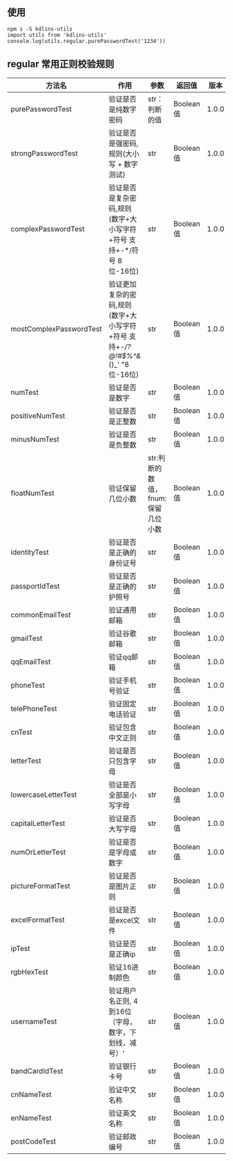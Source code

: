 ## 使用
```
npm i -S kdlins-utils 
import utils from 'kdlins-utils'  
console.log(utils.regular.purePasswordTest('1234'))
```


## regular 常用正则校验规则
|方法名|作用|参数|返回值|版本|
|--|--|--|--|--|
|purePasswordTest|验证是否是纯数字密码|str： 判断的值|Boolean 值| 1.0.0|
|strongPasswordTest|验证是否是强密码,规则(大小写 + 数字测试)|str|Boolean 值|1.0.0|
|complexPasswordTest|验证是否是复杂密码,规则(数字+大小写字符+符号 支持+-*/符号  8位-16位)|str|Boolean 值|1.0.0|
|mostComplexPasswordTest|验证更加复杂的密码,规则(数字+大小写字符+符号 支持+-*/?@!#$%^&*()_\' "8位-16位)|str|Boolean 值|1.0.0|
|numTest|验证是否是数字|str|Boolean 值|1.0.0|
|positiveNumTest|验证是否是正整数|str|Boolean 值|1.0.0|
|minusNumTest|验证是否是负整数|str|Boolean 值|1.0.0|
|floatNumTest| 验证保留几位小数|str:判断的数值，fnum: 保留几位小数|Boolean 值|1.0.0|
|identityTest|验证是否是正确的身份证号|str|Boolean 值|1.0.0|
|passportIdTest| 验证是否是正确的护照号| str|Boolean 值|1.0.0|
|commonEmailTest| 验证通用邮箱| str|Boolean 值|1.0.0|
|gmailTest| 验证谷歌邮箱| str|Boolean 值|1.0.0|
|qqEmailTest| 验证qq邮箱| str|Boolean 值|1.0.0|
|phoneTest| 验证手机号验证| str|Boolean 值|1.0.0|
|telePhoneTest| 验证固定电话验证| str|Boolean 值|1.0.0|
|cnTest| 验证包含中文正则| str|Boolean 值|1.0.0|
|letterTest| 验证是否只包含字母| str|Boolean 值|1.0.0|
|lowercaseLetterTest| 验证是否全部是小写字母| str|Boolean 值|1.0.0|
|capitalLetterTest| 验证是否大写字母| str|Boolean 值|1.0.0|
|numOrLetterTest| 验证是否是字母或数字| str|Boolean 值|1.0.0|
|pictureFormatTest| 验证是否是图片正则| str|Boolean 值|1.0.0|
|excelFormatTest| 验证是否是excel文件| str|Boolean 值|1.0.0|
|ipTest| 验证是否是正确ip| str|Boolean 值|1.0.0|
|rgbHexTest| 验证16进制颜色| str|Boolean 值|1.0.0|
|usernameTest| 验证用户名正则, 4到16位（字母，数字，下划线，减号）'| str|Boolean 值|1.0.0|
|bandCardIdTest| 验证银行卡号| str|Boolean 值|1.0.0|
|cnNameTest| 验证中文名称| str|Boolean 值|1.0.0|
|enNameTest| 验证英文名称| str|Boolean 值|1.0.0|
|postCodeTest| 验证邮政编号| str|Boolean 值|1.0.0|